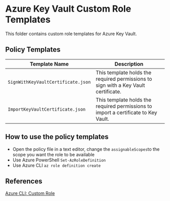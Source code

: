 # Azure Key Vault Custom Role Templates
This folder contains custom role templates for Azure Key Vault.

## Policy Templates

| Template Name | Description |
| --- | --- |
| `SignWithKeyVaultCertificate.json` | This template holds the required permissions to sign with a Key Vault certificate. |
| `ImportKeyVaultCertificate.json` | This template holds the required permissions to import a certificate to Key Vault. |

## How to use the policy templates
  - Open the policy file in a text editor, change the `assignableScopes`to the scope you want the role to be available
 - Use Azure PowerShell `Set-AzRoleDefinition`
 - Use Azure CLI `az role definition create`

## References
[Azure CLI: Custom Role](https://learn.microsoft.com/en-us/azure/role-based-access-control/tutorial-custom-role-cli)